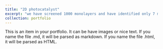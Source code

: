 ```yaml
---
title: "2D photocatalyst"
excerpt: "we have screened 1000 monolayers and have identified only 7 monolayers suitable for water splitting. The screening metrices are shown in below figure<br/><img src='/images/Graphical-Abstract.png'>"
collection: portfolio
---
```


This is an item in your portfolio. It can be have images or nice text. If you name the file .md, it will be parsed as markdown. If you name the file .html, it will be parsed as HTML. 
